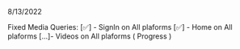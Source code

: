 8/13/2022

Fixed Media Queries: 
[✅] - SignIn on All plaforms
[✅] - Home on All plaforms
[...]- Videos on All plaforms ( Progress )
